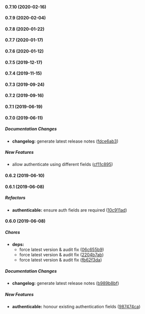 #### 0.7.10 (2020-02-16)

#### 0.7.9 (2020-02-04)

#### 0.7.8 (2020-01-22)

#### 0.7.7 (2020-01-17)

#### 0.7.6 (2020-01-12)

#### 0.7.5 (2019-12-17)

#### 0.7.4 (2019-11-15)

#### 0.7.3 (2019-09-24)

#### 0.7.2 (2019-09-16)

#### 0.7.1 (2019-06-19)

#### 0.7.0 (2019-06-11)

##### Documentation Changes

* **changelog:**  generate latest release notes ([fdce6ab3](https://github.com/lykmapipo/irina/commit/fdce6ab32475afd00582ca974080e9332b74871a))

##### New Features

*  allow authenticate using different fields ([cf11c895](https://github.com/lykmapipo/irina/commit/cf11c8955af9b6fb3bd04b663cfa75108b59be06))

#### 0.6.2 (2019-06-10)

#### 0.6.1 (2019-06-08)

##### Refactors

* **authenticable:**  ensure auth fields are required ([10c911ad](https://github.com/lykmapipo/irina/commit/10c911ad389d1abff3c5e78a4ef34657a634fc45))

#### 0.6.0 (2019-06-08)

##### Chores

* **deps:**
  *  force latest version & audit fix ([06c655b9](https://github.com/lykmapipo/irina/commit/06c655b96ccc4c1767a3d16f979cd95a9c3dfa28))
  *  force latest version & audit fix ([2204b7ab](https://github.com/lykmapipo/irina/commit/2204b7abf1c4faaf664e68ef710d47cc04083293))
  *  force latest version & audit fix ([fb62f3da](https://github.com/lykmapipo/irina/commit/fb62f3da3d8dcdba50c5b619e491c5ce68299f9e))

##### Documentation Changes

* **changelog:**  generate latest release notes ([b989b8bf](https://github.com/lykmapipo/irina/commit/b989b8bffeeabbca4faf200f35f92339905b7c7d))

##### New Features

* **authenticable:**  honour existing authentication fields ([987474ca](https://github.com/lykmapipo/irina/commit/987474ca09e9233188a3937a65d0bf873d6f1ae4))

